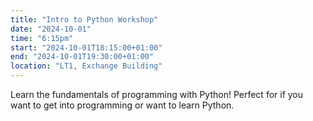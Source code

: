 ```yaml
---
title: "Intro to Python Workshop"
date: "2024-10-01"
time: "6:15pm"
start: "2024-10-01T18:15:00+01:00"
end: "2024-10-01T19:30:00+01:00"
location: "LT1, Exchange Building"
---
```


Learn the fundamentals of programming with Python! Perfect for if you want to get into programming or want to learn Python.
